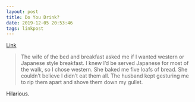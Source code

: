 ```yaml
---
layout: post
title: Do You Drink?
date: 2019-12-05 20:53:46
tags: linkpost
---
```

[Link](https://craigmod.com/ridgeline/048/)

> The wife of the bed and breakfast asked me if I wanted western or Japanese style breakfast. I knew I’d be served Japanese for most of the walk, so I chose western. She baked me five loafs of bread. She couldn’t believe I didn’t eat them all. The husband kept gesturing me to rip them apart and shove them down my gullet.

Hilarious. 
